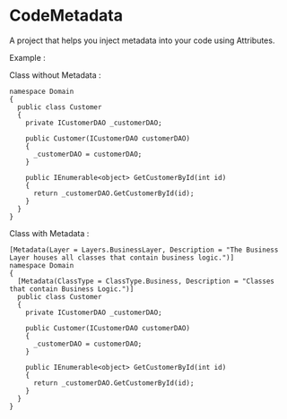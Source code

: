 CodeMetadata
============

A project that helps you inject metadata into your code using Attributes. 

Example : 

Class without Metadata : 

    namespace Domain
    {
      public class Customer
      {
        private ICustomerDAO _customerDAO;
    
        public Customer(ICustomerDAO customerDAO)
        {
          _customerDAO = customerDAO;
        }
    
        public IEnumerable<object> GetCustomerById(int id)
        {
          return _customerDAO.GetCustomerById(id);
        }
      }
    }

Class with Metadata : 

    [Metadata(Layer = Layers.BusinessLayer, Description = "The Business Layer houses all classes that contain business logic.")]
    namespace Domain
    {
      [Metadata(ClassType = ClassType.Business, Description = "Classes that contain Business Logic.")]
      public class Customer
      {
        private ICustomerDAO _customerDAO;
    
        public Customer(ICustomerDAO customerDAO)
        {
          _customerDAO = customerDAO;
        }
    
        public IEnumerable<object> GetCustomerById(int id)
        {
          return _customerDAO.GetCustomerById(id);
        }
      }
    }
